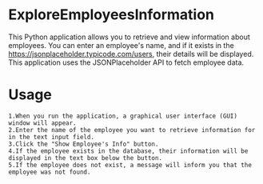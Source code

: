# ExploreEmployeesInformation
This Python application allows you to retrieve and view information about employees. You can enter an employee's name, and if it exists in the https://jsonplaceholder.typicode.com/users, their details will be displayed.
This application uses the JSONPlaceholder API to fetch employee data.
# Usage
	1.When you run the application, a graphical user interface (GUI) window will appear. 
	2.Enter the name of the employee you want to retrieve information for in the text input field.
	3.Click the "Show Employee's Info" button.
	4.If the employee exists in the database, their information will be displayed in the text box below the button.
	5.If the employee does not exist, a message will inform you that the employee was not found.

